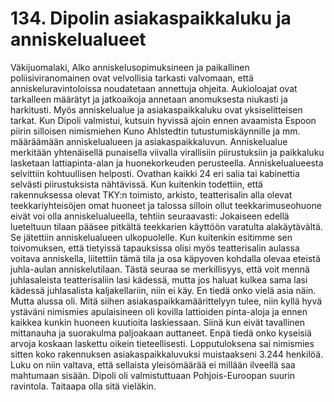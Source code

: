 


    
# 134. Dipolin asiakaspaikkaluku ja anniskelualueet

Väkijuomalaki, Alko anniskelusopimuksineen ja paikallinen poliisiviranomainen ovat velvollisia tarkasti valvomaan, että 
anniskeluravintoloissa noudatetaan annettuja ohjeita. Aukioloajat ovat tarkalleen määrätyt ja jatkoaikoja annetaan 
anomuksesta niukasti ja harkitusti. Myös anniskelualue ja asiakaspaikkaluku ovat yksiselitteisen tarkat. Kun Dipoli 
valmistui, kutsuin hyvissä ajoin ennen avaamista Espoon piirin silloisen nimismiehen Kuno Ahlstedtin 
tutustumiskäynnille ja mm. määräämään anniskelualueen ja asiakaspaikkaluvun. Anniskelualue merkitään yhtenäisellä 
punaisella viivalla virallisiin piirustuksiin ja paikkaluku lasketaan lattiapinta-alan ja huonekorkeuden perusteella.
Anniskelualueesta selvittiin kohtuullisen helposti. Ovathan kaikki 24 eri salia tai kabinettia selvästi piirustuksista 
nähtävissä. Kun kuitenkin todettiin, että rakennuksessa olevat TKY:n toimisto, arkisto, teatterisalin alla olevat 
teekkariyhteisöjen omat huoneet ja talossa silloin ollut teekkarimuseohuone eivät voi olla anniskelualueella, tehtiin 
seuraavasti: Jokaiseen edellä lueteltuun tilaan pääsee pitkältä teekkarien käyttöön varatulta alakäytävältä. Se jätettiin 
anniskelualueen ulkopuolelle. Kun kuitenkin esitimme sen toivomuksen, että tietyissä tapauksissa olisi myös teatterisalin 
aulassa voitava anniskella, liitettiin tämä tila ja osa käpyoven kohdalla olevaa eteistä juhla-aulan anniskelutilaan. Tästä 
seuraa se merkillisyys, että voit mennä juhlasaleista teatterisaliin lasi kädessä, mutta jos haluat kulkea sama lasi kädessä 
juhlasalista kaljakellariin, niin ei käy. En tiedä onko vielä asia näin. Mutta alussa oli. Mitä siihen 
asiakaspaikkamäärittelyyn tulee, niin kyllä hyvä ystäväni nimismies apulaisineen oli kovilla lattioiden pinta-aloja ja ennen 
kaikkea kunkin huoneen kuutioita laskiessaan. Siinä kun eivät tavallinen mittanauha ja suorakulma paljoakaan auttaneet. 
Enpä tiedä onko kyseisiä arvoja koskaan laskettu oikein tieteellisesti. Lopputuloksena sai nimismies sitten koko
rakennuksen asiakaspaikkaluvuksi muistaakseni 3.244 henkilöä. Luku on niin valtava, että sellaista yleisömäärää ei 
millään ilveellä saa mahtumaan sisään. Dipoli oli valmistuttuaan Pohjois-Euroopan suurin ravintola. Taitaapa olla sitä 
vieläkin.
